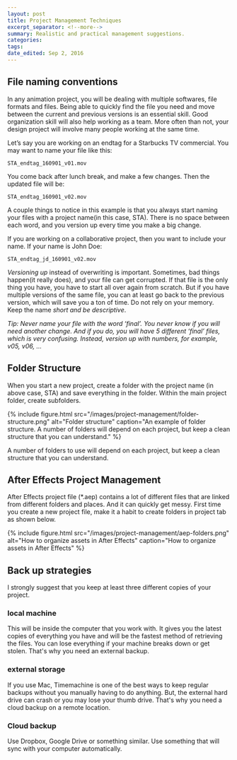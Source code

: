```yaml
---
layout: post	
title: Project Management Techniques
excerpt_separator: <!--more-->
summary: Realistic and practical management suggestions.
categories:
tags:
date_edited: Sep 2, 2016
---
```





## File naming conventions
In any animation project, you will be dealing with multiple softwares, file formats and files. Being able to quickly find the file you need and move between the current and previous versions is an essential skill. Good organization skill will also help working as a team. More often than not, your design project will involve many people working at the same time.

Let’s say you are working on an endtag for a Starbucks TV commercial. You may want to name your file like this:

```
STA_endtag_160901_v01.mov
```

You come back after lunch break, and make a few changes. Then the updated file will be:

```
STA_endtag_160901_v02.mov
```

A couple things to notice in this example is that you always start naming your files with a project name(in this case, STA). There is no space between each word, and you version up every time you make a big change.

If you are working on a collaborative project, then you want to include your name. If your name is John Doe:

```
STA_endtag_jd_160901_v02.mov
```

*Versioning up* instead of overwriting is important. Sometimes, bad things happen(it really does), and your file can get corrupted. If that file is the only thing you have, you have to start all over again from scratch. But if you have multiple versions of the same file, you can at least go back to the previous version, which will save you a ton of time. Do not rely on your memory. Keep the name *short and be descriptive*.  

*Tip: Never name your file with the word ‘final’. You never know if you will need another change. And if you do, you will have 5 different ‘final’ files, which is very confusing. Instead, version up with numbers, for example, v05, v06, ...*




## Folder Structure
When you start a new project, create a folder with the project name (in above case, STA) and save everything in the folder. Within the main project folder, create subfolders.

{% include figure.html src="/images/project-management/folder-structure.png" alt="Folder structure" caption="An example of folder structure. A number of folders will depend on each project, but keep a clean structure that you can understand." %}

A number of folders to use will depend on each project, but keep a clean structure that you can understand.

## After Effects Project Management
After Effects project file (*.aep) contains a lot of different files that are linked from different folders and places. And it can quickly get messy. First time you create a new project file, make it a habit to create folders in project tab as shown below.

{% include figure.html src="/images/project-management/aep-folders.png" alt="How to organize assets in After Effects" caption="How to organize assets in After Effects" %}


## Back up strategies
I strongly suggest that you keep at least three different copies of your project.

### local machine
This will be inside the computer that you work with. It gives you the latest copies of everything you have and will be the fastest method of retrieving the files. You can lose everything if your machine breaks down or get stolen. That's why you need an external backup.

### external storage
If you use Mac, Timemachine is one of the best ways to keep regular backups without you manually having to do anything. But, the external hard drive can crash or you may lose your thumb drive. That's why you need a cloud backup on a remote location.

### Cloud backup
Use Dropbox, Google Drive or something similar. Use something that will sync with your computer automatically.

